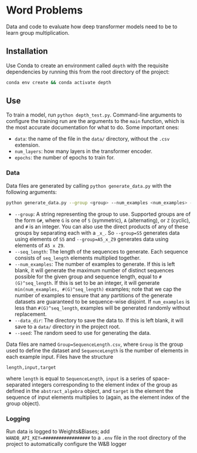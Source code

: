 # Word Problems

Data and code to evaluate how deep transformer models need to be to learn group multiplication.

## Installation

Use Conda to create an environment called `depth` with the requisite dependencies by running this from the root directory of the project:

```bash
conda env create && conda activate depth
```

## Use

To train a model, run `python depth_test.py`. Command-line arguments to configure the training run are the arguments to the `main` function, which is the most accurate documentation for what to do. Some important ones:

- `data`: the name of the file in the `data/` directory, without the `.csv` extension.
- `num_layers`: how many layers in the transformer encoder.
- `epochs`: the number of epochs to train for.

### Data

Data files are generated by calling `python generate_data.py` with the following arguments:

```bash
python generate_data.py --group <group> --num_examples <num_examples> --seq_length <seq_length> --data_dir <data_dir> --seed <seed>
```

- `--group`: A string representing the group to use. Supported groups are of the form `G#`, where `G` is one of `S` (symmetric), `A` (alternating), or `Z` (cyclic), and `#` is an integer. You can also use the direct products of any of these groups by separating each with a `_x_`. So `--group=S5` generates data using elements of `S5` and `--group=A5_x_Z9` generates data using elements of `A5 x Z9`.
- `--seq_length`: The length of the sequences to generate. Each sequence consists of `seq_length` elements multiplied together.
- `--num_examples`: The number of examples to generate. If this is left blank, it will generate the maximum number of distinct sequences possible for the given group and sequence length, equal to `#(G)^seq_length`. If this is set to be an integer, it will generate `min(num_examples, #(G)^seq_length)` examples; note that we cap the number of examples to ensure that any partitions of the generate datasets are guaranteed to be sequence-wise disjoint. If `num_examples` is less than `#(G)^seq_length`, examples will be generated randomly without replacement.
- `--data_dir`: The directory to save the data to. If this is left blank, it will save to a `data/` directory in the project root.
- `--seed`: The random seed to use for generating the data.

Data files are named `Group=SequenceLength.csv`, where `Group` is the group used to define the dataset and `SequenceLength` is the number of elements in each example input. Files have the structure

```csv
length,input,target
```

where `length` is equal to `SequenceLength`, `input` is a series of space-separated integers corresponding to the element index of the group as defined in the `abstract_algebra` object, and `target` is the element the sequence of input elements multiplies to (again, as the element index of the group object).

### Logging

Run data is logged to Weights&Biases; add `WANDB_API_KEY=##################` to a `.env` file in the root directory of the project to automatically configure the W&B logger
